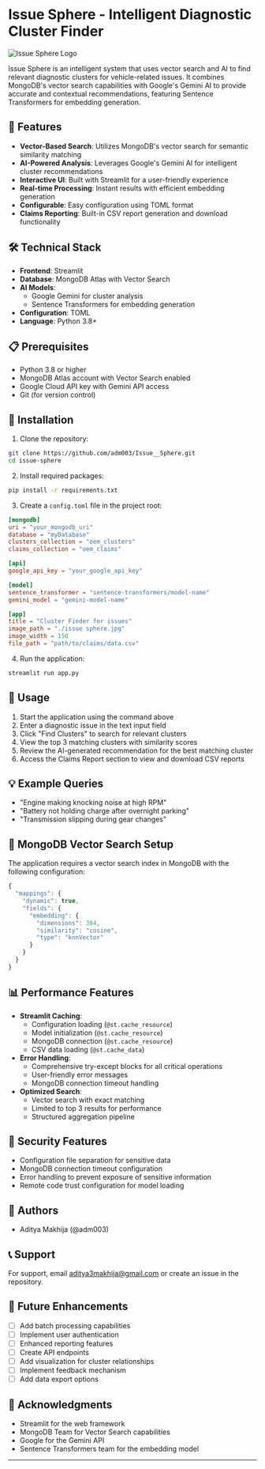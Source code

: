 # Issue Sphere - Intelligent Diagnostic Cluster Finder

![Issue Sphere Logo](./issue%10sphere.jpg)

Issue Sphere is an intelligent system that uses vector search and AI to find relevant diagnostic clusters for vehicle-related issues. It combines MongoDB's vector search capabilities with Google's Gemini AI to provide accurate and contextual recommendations, featuring Sentence Transformers for embedding generation.

## 🚀 Features

- **Vector-Based Search**: Utilizes MongoDB's vector search for semantic similarity matching
- **AI-Powered Analysis**: Leverages Google's Gemini AI for intelligent cluster recommendations
- **Interactive UI**: Built with Streamlit for a user-friendly experience
- **Real-time Processing**: Instant results with efficient embedding generation
- **Configurable**: Easy configuration using TOML format
- **Claims Reporting**: Built-in CSV report generation and download functionality

## 🛠️ Technical Stack

- **Frontend**: Streamlit
- **Database**: MongoDB Atlas with Vector Search
- **AI Models**: 
  - Google Gemini for cluster analysis
  - Sentence Transformers for embedding generation
- **Configuration**: TOML
- **Language**: Python 3.8+

## 📋 Prerequisites

- Python 3.8 or higher
- MongoDB Atlas account with Vector Search enabled
- Google Cloud API key with Gemini API access
- Git (for version control)

## 🔧 Installation

1. Clone the repository:
```bash
git clone https://github.com/adm003/Issue__Sphere.git
cd issue-sphere
```

2. Install required packages:
```bash
pip install -r requirements.txt
```

3. Create a `config.toml` file in the project root:
```toml
[mongodb]
uri = "your_mongodb_uri"
database = "myDatabase"
clusters_collection = "oem_clusters"
claims_collection = "oem_claims"

[api]
google_api_key = "your_google_api_key"

[model]
sentence_transformer = "sentence-transformers/model-name"
gemini_model = "gemini-model-name"

[app]
title = "Cluster Finder for issues"
image_path = "./issue sphere.jpg"
image_width = 150
file_path = "path/to/claims/data.csv"
```

4. Run the application:
```bash
streamlit run app.py
```

## 🚀 Usage

1. Start the application using the command above
2. Enter a diagnostic issue in the text input field
3. Click "Find Clusters" to search for relevant clusters
4. View the top 3 matching clusters with similarity scores
5. Review the AI-generated recommendation for the best matching cluster
6. Access the Claims Report section to view and download CSV reports

## 💡 Example Queries

- "Engine making knocking noise at high RPM"
- "Battery not holding charge after overnight parking"
- "Transmission slipping during gear changes"

## 🔄 MongoDB Vector Search Setup

The application requires a vector search index in MongoDB with the following configuration:

```javascript
{
  "mappings": {
    "dynamic": true,
    "fields": {
      "embedding": {
        "dimensions": 384,
        "similarity": "cosine",
        "type": "knnVector"
      }
    }
  }
}
```

## 📊 Performance Features

- **Streamlit Caching**: 
  - Configuration loading (`@st.cache_resource`)
  - Model initialization (`@st.cache_resource`)
  - MongoDB connection (`@st.cache_resource`)
  - CSV data loading (`@st.cache_data`)
- **Error Handling**:
  - Comprehensive try-except blocks for all critical operations
  - User-friendly error messages
  - MongoDB connection timeout handling
- **Optimized Search**:
  - Vector search with exact matching
  - Limited to top 3 results for performance
  - Structured aggregation pipeline

## 🔐 Security Features

- Configuration file separation for sensitive data
- MongoDB connection timeout configuration
- Error handling to prevent exposure of sensitive information
- Remote code trust configuration for model loading

## 👥 Authors

- Aditya Makhija (@adm003)

## 📞 Support

For support, email aditya3makhija@gmail.com or create an issue in the repository.

## 🔮 Future Enhancements

- [ ] Add batch processing capabilities
- [ ] Implement user authentication
- [ ] Enhanced reporting features
- [ ] Create API endpoints
- [ ] Add visualization for cluster relationships
- [ ] Implement feedback mechanism
- [ ] Add data export options

## 🙏 Acknowledgments

- Streamlit for the web framework
- MongoDB Team for Vector Search capabilities
- Google for the Gemini API
- Sentence Transformers team for the embedding model

---